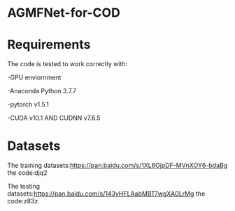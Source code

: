 # AGMFNet-for-COD


# Requirements
The code is tested to work correctly with:

-GPU enviornment

-Anaconda Python 3.7.7

-pytorch v1.5.1

-CUDA v10.1 AND CUDNN v7.6.5


# Datasets

The training datasets:https://pan.baidu.com/s/1XL6OjpDF-MVnXOY6-bdaBg the code:djq2

The testing datasets:https://pan.baidu.com/s/143yHFLAabMBT7wgXA0LrMg the code:z83z
